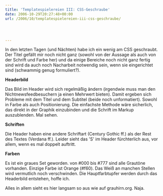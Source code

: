 ```yaml
---
title: 'Templatespielereien III: CSS-Geschraube'
date: 2006-10-29T20:27:48+00:00
url: /2006/10/templatespielereien-iii-css-geschraube/




---
```

In den letzten Tagen (und Nächten) habe ich ein wenig am <span class="caps">CSS</span> geschraubt. Der Titel gefällt mir noch nicht ganz (sowohl von der Aussage als auch von der Schrift und Farbe her) und da einige Bereiche noch nicht ganz fertig sind wird da auch noch Nacharbeit notwendig sein, wenn sie eingerichtet sind (schwammig genug formuliert?).

**Headerbild**

Das Bild im Header wird sich regelmäßig ändern (irgendwie muss man den Nichtnewsfeedbesuchern ja einen Mehrwert bieten). Damit ergeben sich Probleme mit dem Titel und dem Subtitel (beide noch unformatiert). Sowohl in Farbe als auch Positionierung. Die einfachste Methode wäre sicherlich, das direkt in der Graphik einzubinden und die Schrift im Markup auszublenden. Mal sehen.

**Schriften**

Die Header haben eine andere Schriftart (Century Gothic ff.) als der Rest des Textes (Verdana ff.). Leider sieht das 'S' im Header fürchterlich aus, vor allem, wenn es mal doppelt auftritt.

**Farben**

Es ist ein graues Set geworden. von #000 bis #777 sind alle Grautöne vorhanden. Einzige Farbe ist Orange (#f60). Das Weiß an manchen Stellen wird vermutlich noch verschwinden. Die Hauptfarbtupfer werden durch das Headerbild entstehen, hoffe ich.

Alles in allem sieht es hier langsam so aus wie auf grauhirn.org. Naja.
